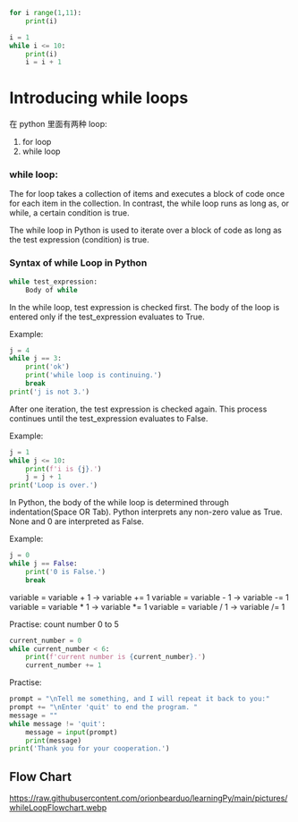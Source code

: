 ```python
for i range(1,11):
    print(i)
```

```python
i = 1
while i <= 10:
    print(i)
    i = i + 1
```

# Introducing while loops
在 python 里面有两种 loop:
1. for loop
2. while loop

### while loop:
The for loop takes a collection of items and executes a block of code once for each item in the collection. 
In contrast, the while loop runs as long as, or while, a certain condition is true.

The while loop in Python is used to iterate over a block of code as long as the test expression (condition) is true.

### Syntax of while Loop in Python

```python
while test_expression:
    Body of while
```

In the while loop, test expression is checked first. 
The body of the loop is entered only if the test_expression evaluates to True.

Example:
```python
j = 4
while j == 3:
    print('ok')
    print('while loop is continuing.')
    break
print('j is not 3.')
```

After one iteration, the test expression is checked again. 
This process continues until the test_expression evaluates to False.

Example:
```python
j = 1
while j <= 10:
    print(f'i is {j}.')
    j = j + 1
print('Loop is over.')
```

In Python, the body of the while loop is determined through indentation(Space OR Tab).
Python interprets any non-zero value as True. None and 0 are interpreted as False.

Example:
```python
j = 0
while j == False:
    print('0 is False.')
    break
```

variable = variable + 1 -> variable += 1
variable = variable - 1 -> variable -= 1
variable = variable * 1 -> variable *= 1
variable = variable / 1 -> variable /= 1

Practise: count number 0 to 5
```python
current_number = 0
while current_number < 6:
    print(f'current number is {current_number}.')
    current_number += 1
```

Practise: 
```python
prompt = "\nTell me something, and I will repeat it back to you:"
prompt += "\nEnter 'quit' to end the program. "
message = ""
while message != 'quit':
    message = input(prompt)
    print(message)
print('Thank you for your cooperation.')
```
## Flow Chart

https://raw.githubusercontent.com/orionbearduo/learningPy/main/pictures/whileLoopFlowchart.webp